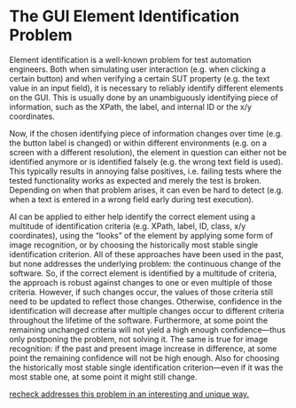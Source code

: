 The GUI Element Identification Problem
==================================

Element identification is a well-known problem for test automation engineers. Both when simulating user interaction (e.g. when clicking a certain button) and when verifying a certain SUT property (e.g. the text value in an input field), it is necessary to reliably identify different elements on the GUI. This is usually done by an unambiguously identifying piece of information, such as the XPath, the label, and internal ID or the x/y coordinates. 

Now, if the chosen identifying piece of information changes over time (e.g. the button label is changed) or within different environments (e.g. on a screen with a different resolution), the element in question can either not be identified anymore or is identified falsely (e.g. the wrong text field is used). This typically results in annoying false positives, i.e. failing tests where the tested functionality works as expected and merely the test is broken. Depending on when that problem arises, it can even be hard to detect (e.g. when a text is entered in a wrong field early during test execution). 

AI can be applied to either help identify the correct element using a multitude of identification criteria (e.g. XPath, label, ID, class, x/y coordinates), using the “looks” of the element by applying some form of image recognition, or by choosing the historically most stable single identification criterion. All of these approaches have been used in the past, but none addresses the underlying problem: the continuous change of the software. So, if the correct element is identified by a multitude of criteria, the approach is robust against changes to one or even multiple of those criteria. However, if such changes occur, the values of those criteria still need to be updated to reflect those changes. Otherwise, confidence in the identification will decrease after multiple changes occur to different criteria throughout the lifetime of the software. Furthermore, at some point the remaining unchanged criteria will not yield a high enough confidence—thus only postponing the problem, not solving it. The same is true for image recognition: if the past and present image increase in difference, at some point the remaining confidence will not be high enough. Also for choosing the historically most stable single identification criterion—even if it was the most stable one, at some point it might still change.

[recheck addresses this problem in an interesting and unique way.](unbreakable-selenium.md)
